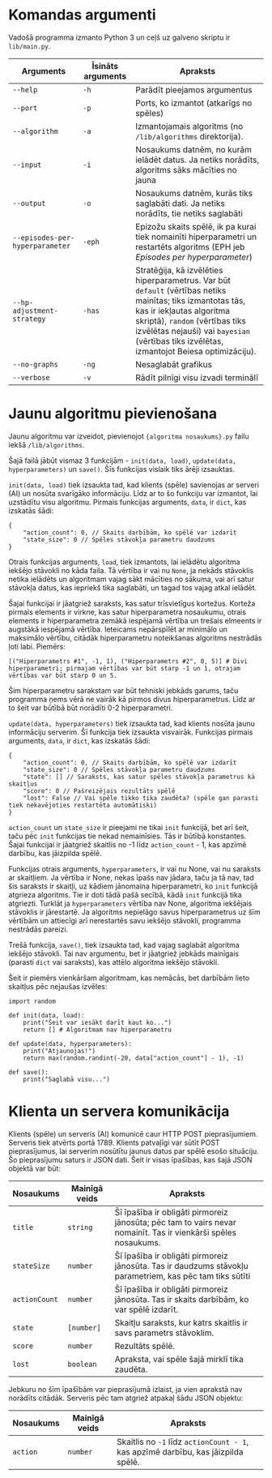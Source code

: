 # Komandas argumenti

Vadošā programma izmanto Python 3 un ceļš uz galveno skriptu ir ```lib/main.py```.

| Arguments | Īsināts arguments | Apraksts |
|---|---|---|
| ```--help``` | ```-h``` | Parādīt pieejamos argumentus |
| ```--port``` | ```-p``` | Ports, ko izmantot (atkarīgs no spēles) |
| ```--algorithm``` | ```-a``` | Izmantojamais algoritms (no ```/lib/algorithms``` direktorija). |
| ```--input``` | ```-i``` | Nosaukums datnēm, no kurām ielādēt datus. Ja netiks norādīts, algoritms sāks mācīties no jauna |
| ```--output``` | ```-o``` | Nosaukums datnēm, kurās tiks saglabāti dati. Ja netiks norādīts, tie netiks saglabāti |
| ```--episodes-per-hyperparameter``` | ```-eph``` | Epizožu skaits spēlē, ik pa kurai tiek nomainīti hiperparametri un restartēts algoritms (EPH jeb *Episodes per hyperparameter*) |
| ```--hp-adjustment-strategy``` | ```-has``` | Stratēģija, kā izvēlēties hiperparametrus. Var būt ```default``` (vērtības netiks mainītas; tiks izmantotas tās, kas ir iekļautas algoritma skriptā), ```random``` (vērtības tiks izvēlētas nejauši) vai ```bayesian``` (vērtības tiks izvēlētas, izmantojot Beiesa optimizāciju). |
| ```--no-graphs``` | ```-ng``` | Nesaglabāt grafikus |
| ```--verbose``` | ```-v``` | Rādīt pilnīgi visu izvadi terminālī |

# Jaunu algoritmu pievienošana

Jaunu algoritmu var izveidot, pievienojot ```{algoritma nosaukums}.py``` failu iekšā ```/lib/algorithms```.

Šajā failā jābūt vismaz 3 funkcijām - ```init(data, load)```, ```update(data, hyperparameters)``` un ```save()```. Šīs funkcijas vislaik tiks ārēji izsauktas.

```init(data, load)``` tiek izsaukta tad, kad klients (spēle) savienojas ar serveri (AI) un nosūta svarīgāko informāciju. Līdz ar to šo funkciju var izmantot, lai uzstādītu visu algoritmu. Pirmais funkcijas arguments, ```data```, ir ```dict```, kas izskatās šādi:

```
{
    "action_count": 0, // Skaits darbībām, ko spēlē var izdarīt
    "state_size": 0 // Spēles stāvokļa parametru daudzums
}
```

Otrais funkcijas arguments, ```load```, tiek izmantots, lai ielādētu algoritma iekšējo stāvokli no kāda faila. Tā vērtība ir vai nu ```None```, ja nekāds stāvoklis netika ielādēts un algoritmam vajag sākt mācīties no sākuma, vai arī satur stāvokļa datus, kas iepriekš tika saglabāti, un tagad tos vajag atkal ielādēt.

Šajai funkcijai ir jāatgriež saraksts, kas satur trīsvietīgus kortežus. Korteža pirmais elements ir virkne, kas satur hiperparametra nosaukumu, otrais elements ir hiperparametra zemākā iespējamā vērtība un trešais elmeents ir augstākā iespējamā vērtība. Ieteicams nepārspīlēt ar minimālo un maksimālo vērtību, citādāk hiperparametru noteikšanas algoritms nestrādās ļoti labi. Piemērs:

```
[("Hiperparametrs #1", -1, 1), ("Hiperparametrs #2", 0, 5)] # Divi hiperparametri; pirmajam vērtības var būt starp -1 un 1, otrajam vērtības var būt starp 0 un 5.
```

Šim hiperparametru sarakstam var būt tehniski jebkāds garums, taču programma ņems vērā ne vairāk kā pirmos divus hiperparametrus. Līdz ar to šeit var būtībā būt norādīti 0-2 hiperparametri.

```update(data, hyperparameters)``` tiek izsaukta tad, kad klients nosūta jaunu informāciju serverim. Šī funkcija tiek izsaukta visvairāk. Funkcijas pirmais arguments, ```data```, ir ```dict```, kas izskatās šādi:

```
{
    "action_count": 0, // Skaits darbībām, ko spēlē var izdarīt
    "state_size": 0 // Spēles stāvokļa parametru daudzums
    "state": [] // Saraksts, kas satur spēles stāvokļa parametrus kā skaitļus
    "score": 0 // Pašreizējais rezultāts spēlē
    "lost": False // Vai spēle tikko tika zaudēta? (spēle gan parasti tiek nekavējoties restartēta automātiski)
}
```

```action_count``` un ```state_size``` ir pieejami ne tikai ```init``` funkcijā, bet arī šeit, taču pēc ```init``` funkcijas tie nekad nemainīsies. Tās ir būtībā konstantes. Šajai funkcijai ir jāatgriež skaitlis no -1 līdz ```action_count``` - 1, kas apzīmē darbību, kas jāizpilda spēlē.

Funkcijas otrais arguments, ```hyperparameters```, ir vai nu None, vai nu saraksts ar skaitļiem. Ja vērtība ir None, nekas īpašs nav jādara, taču ja tā nav, tad šis saraksts ir skaitļi, uz kādiem jānomaina hiperparametri, ko ```init``` funkcijā atgrieza algoritms. Tie ir doti tādā pašā secībā, kādā ```init``` funkcijā tika atgriezti. Turklāt ja ```hyperparameters``` vērtība nav None, algoritma iekšējais stāvoklis ir jārestartē. Ja algoritms nepielāgo savus hiperparametrus uz šīm vērtībām un attiecīgi arī nerestartēs savu iekšējo stāvokli, programma nestrādās pareizi.

Trešā funkcija, ```save()```, tiek izsaukta tad, kad vajag saglabāt algoritma iekšējo stāvokli. Tai nav argumentu, bet ir jāatgriež jebkāds mainīgais (parasti ```dict``` vai saraksts), kas attēlo algoritma iekšējo stāvokli.

Šeit ir piemērs vienkāršam algoritmam, kas nemācās, bet darbībām lieto skaitļus pēc nejaušas izvēles:

```
import random

def init(data, load):
	print("Šeit var iesākt darīt kaut ko...")
    return [] # Algoritmam nav hiperparametru

def update(data, hyperparameters):
	print("Atjaunojas!")
	return max(random.randint(-20, data["action_count"] - 1), -1)

def save():
	print("Saglabā visu...")
```

# Klienta un servera komunikācija

Klients (spēle) un serveris (AI) komunicē caur HTTP POST pieprasījumiem. Serveris tiek atvērts portā 1789. Klients patvaļīgi var sūtīt POST pieprasījumus, lai serverim nosūtītu jaunus datus par spēlē esošo situāciju. Šo pieprasījumu saturs ir JSON dati. Šeit ir visas īpašības, kas šajā JSON objektā var būt:

| Nosaukums | Mainīgā veids | Apraksts |
|---|---|---|
| ```title``` | ```string``` | Šī īpašība ir obligāti pirmoreiz jānosūta; pēc tam to vairs nevar nomainīt. Tas ir vienkārši spēles nosaukums. |
| ```stateSize``` | ```number``` | Šī īpašība ir obligāti pirmoreiz jānosūta. Tas ir daudzums stāvokļu parametriem, kas pēc tam tiks sūtīti |
| ```actionCount``` | ```number``` | Šī īpašība ir obligāti pirmoreiz jānosūta. Tas ir skaits darbībām, ko var spēlē izdarīt. |
| ```state``` | ```[number]``` | Skaitļu saraksts, kur katrs skaitlis ir savs parametrs stāvoklim. |
| ```score``` | ```number``` | Rezultāts spēlē. |
| ```lost``` | ```boolean``` | Apraksta, vai spēle šajā mirklī tika zaudēta. |

Jebkuru no šīm īpašībām var pieprasījumā izlaist, ja vien aprakstā nav norādīts citādāk. Serveris pēc tam atgriež atpakaļ šādu JSON objektu:

| Nosaukums | Mainīgā veids | Apraksts |
|---|---|---|
| ```action``` | ```number``` | Skaitlis no ```-1``` līdz ```actionCount - 1```, kas apzīmē darbību, kas jāizpilda spēlē. |